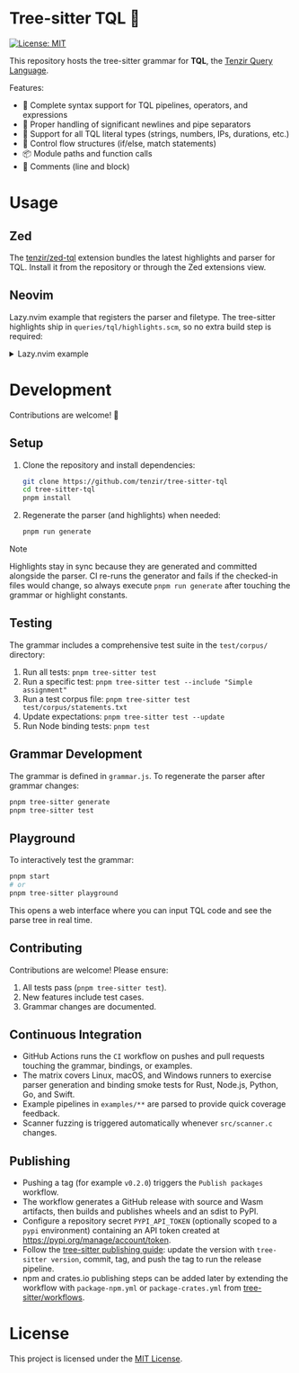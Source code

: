 # Tree-sitter TQL 🌳

[![License: MIT](https://img.shields.io/badge/License-MIT-green.svg)](https://opensource.org/licenses/MIT)

This repository hosts the tree-sitter grammar for **TQL**, the [Tenzir Query Language](https://docs.tenzir.com/explanations/language).

Features:

- 🚀 Complete syntax support for TQL pipelines, operators, and expressions
- 📝 Proper handling of significant newlines and pipe separators
- 🔢 Support for all TQL literal types (strings, numbers, IPs, durations, etc.)
- 🔀 Control flow structures (if/else, match statements)
- 📦 Module paths and function calls
- 💬 Comments (line and block)

# Usage

## Zed

The [tenzir/zed-tql](https://github.com/tenzir/zed-tql) extension bundles the
latest highlights and parser for TQL. Install it from the repository or through
the Zed extensions view.

## Neovim

Lazy.nvim example that registers the parser and filetype. The tree-sitter
highlights ship in `queries/tql/highlights.scm`, so no extra build step is
required:

<details>
<summary>Lazy.nvim example</summary>

```lua
return {
  'nvim-treesitter/nvim-treesitter',
  build = ':TSUpdate',
  dependencies = {
    'tenzir/tree-sitter-tql',
  },
  opts = function(_, opts)
    opts.ensure_installed = {
      'bash',
      'c',
      'comment',
      'cpp',
      'fish',
      'json',
      'lua',
      'markdown',
      'python',
      'r',
      'tql',
      'yaml',
    }

    opts.highlight = {
      enable = true,
      additional_vim_regex_highlighting = true,
    }

    opts.incremental_selection = {
      enable = true,
      keymaps = {
        init_selection = '<CR>',
        scope_incremental = '<CR>',
        node_incremental = '<TAB>',
        node_decremental = '<S-TAB>',
      },
    }

    return opts
  end,
  config = function(_, opts)
    local parser_config = require('nvim-treesitter.parsers').get_parser_configs()
    parser_config.tql = {
      install_info = {
        url = 'https://github.com/tenzir/tree-sitter-tql',
        files = { 'src/parser.c' },
        branch = 'main',
      },
      filetype = 'tql',
    }

    require('nvim-treesitter.configs').setup(opts)
    vim.filetype.add({ extension = { tql = 'tql' } })
  end,
}
```

</details>

# Development

Contributions are welcome! 🎉

## Setup

1. Clone the repository and install dependencies:

   ```bash
   git clone https://github.com/tenzir/tree-sitter-tql
   cd tree-sitter-tql
   pnpm install
   ```

2. Regenerate the parser (and highlights) when needed:

   ```bash
   pnpm run generate
   ```

> [!NOTE]
> Highlights stay in sync because they are generated and committed alongside
> the parser. CI re-runs the generator and fails if the checked-in files would
> change, so always execute `pnpm run generate` after touching the grammar or
> highlight constants.

## Testing

The grammar includes a comprehensive test suite in the `test/corpus/` directory:

1. Run all tests: `pnpm tree-sitter test`
2. Run a specific test: `pnpm tree-sitter test --include "Simple assignment"`
3. Run a test corpus file: `pnpm tree-sitter test test/corpus/statements.txt`
4. Update expectations: `pnpm tree-sitter test --update`
5. Run Node binding tests: `pnpm test`

## Grammar Development

The grammar is defined in `grammar.js`. To regenerate the parser after grammar
changes:

```bash
pnpm tree-sitter generate
pnpm tree-sitter test
```

## Playground

To interactively test the grammar:

```bash
pnpm start
# or
pnpm tree-sitter playground
```

This opens a web interface where you can input TQL code and see the parse tree in real time.

## Contributing

Contributions are welcome! Please ensure:

1. All tests pass (`pnpm tree-sitter test`).
2. New features include test cases.
3. Grammar changes are documented.

## Continuous Integration

- GitHub Actions runs the `CI` workflow on pushes and pull requests touching the grammar, bindings, or examples.
- The matrix covers Linux, macOS, and Windows runners to exercise parser generation and binding smoke tests for Rust, Node.js, Python, Go, and Swift.
- Example pipelines in `examples/**` are parsed to provide quick coverage feedback.
- Scanner fuzzing is triggered automatically whenever `src/scanner.c` changes.

## Publishing

- Pushing a tag (for example `v0.2.0`) triggers the `Publish packages` workflow.
- The workflow generates a GitHub release with source and Wasm artifacts, then builds and publishes wheels and an sdist to PyPI.
- Configure a repository secret `PYPI_API_TOKEN` (optionally scoped to a `pypi` environment) containing an API token created at https://pypi.org/manage/account/token.
- Follow the [tree-sitter publishing guide](https://tree-sitter.github.io/tree-sitter/creating-parsers/6-publishing.html): update the version with `tree-sitter version`, commit, tag, and push the tag to run the release pipeline.
- npm and crates.io publishing steps can be added later by extending the workflow with `package-npm.yml` or `package-crates.yml` from [tree-sitter/workflows](https://github.com/tree-sitter/workflows).

# License

This project is licensed under the [MIT License](LICENSE).
